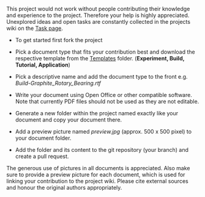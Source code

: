 This project would not work without people contributing their knowledge and experience to the project. Therefore your help is highly appreciated. Unexplored ideas and open tasks are constantly collected in the projects wiki on the [Task page](). 

* To get started first fork the project
* Pick a document type that fits your contribution best and download the respective template from the [Templates](Templates) folder. (**Experiment, Build, Tutorial, Application**)

* Pick a descriptive name and add the document type to the front e.g. *Build-Graphite_Rotary_Bearing.rtf*
* Write your document using Open Office or other compatible software. Note that currently PDF files should not be used as they are not editable.
* Generate a new folder within the project named exactly like your document and copy your document there.
* Add a preview picture named *preview.jpg* (approx. 500 x 500 pixel) to your document folder.
* Add the folder and its content to the git repository (your branch) and create a pull request.

The generous use of pictures in all documents is appreciated. Also make sure to provide a preview picture for each document, which is used for linking your contribution to the project wiki. Please cite external sources and honour the original authors appropriately.

